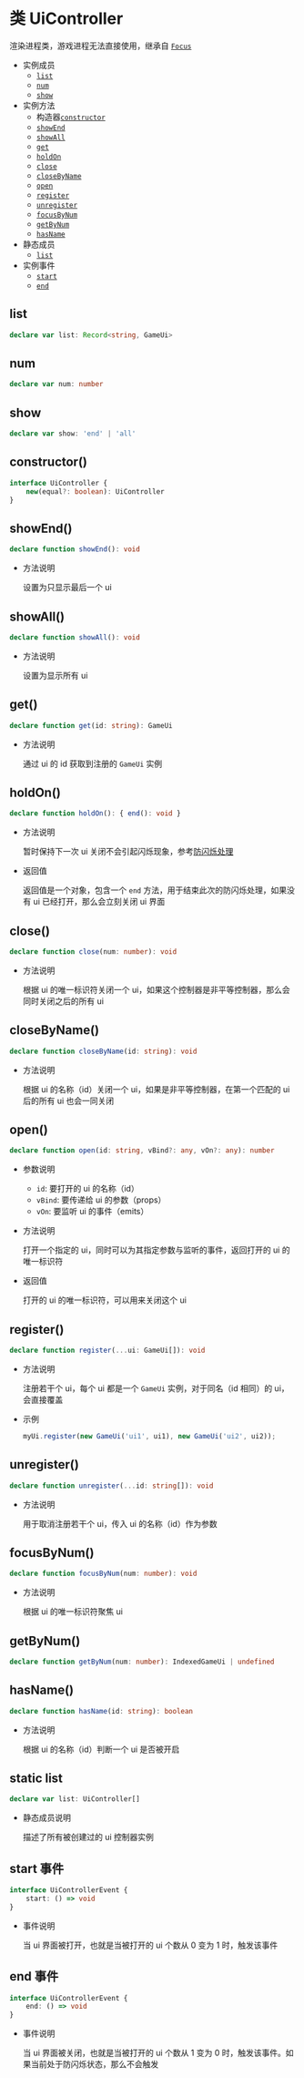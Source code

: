 # 类 UiController

渲染进程类，游戏进程无法直接使用，继承自 [`Focus`](./focus.md)

-   实例成员
    -   [`list`](#list)
    -   [`num`](#num)
    -   [`show`](#show)
-   实例方法
    -   构造器[`constructor`](#constructor)
    -   [`showEnd`](#showend)
    -   [`showAll`](#showall)
    -   [`get`](#get)
    -   [`holdOn`](#holdon)
    -   [`close`](#close)
    -   [`closeByName`](#closebyname)
    -   [`open`](#open)
    -   [`register`](#register)
    -   [`unregister`](#unregister)
    -   [`focusByNum`](#focusbynum)
    -   [`getByNum`](#getbynum)
    -   [`hasName`](#hasname)
-   静态成员
    -   [`list`](#static-list)
-   实例事件
    -   [`start`](#start-事件)
    -   [`end`](#end-事件)

## list

```ts
declare var list: Record<string, GameUi>
```

## num

```ts
declare var num: number
```

## show

```ts
declare var show: 'end' | 'all'
```

## constructor()

```ts
interface UiController {
    new(equal?: boolean): UiController
}
```

## showEnd()

```ts
declare function showEnd(): void
```

-   方法说明

    设置为只显示最后一个 ui

## showAll()

```ts
declare function showAll(): void
```

-   方法说明

    设置为显示所有 ui

## get()

```ts
declare function get(id: string): GameUi
```

-   方法说明

    通过 ui 的 id 获取到注册的 `GameUi` 实例

## holdOn()

```ts
declare function holdOn(): { end(): void }
```

-   方法说明

    暂时保持下一次 ui 关闭不会引起闪烁现象，参考[防闪烁处理](../../guide/ui-control.md#防闪烁处理)

-   返回值

    返回值是一个对象，包含一个 `end` 方法，用于结束此次的防闪烁处理，如果没有 ui 已经打开，那么会立刻关闭 ui 界面

## close()

```ts
declare function close(num: number): void
```

-   方法说明

    根据 ui 的唯一标识符关闭一个 ui，如果这个控制器是非平等控制器，那么会同时关闭之后的所有 ui

## closeByName()

```ts
declare function closeByName(id: string): void
```

-   方法说明

    根据 ui 的名称（id）关闭一个 ui，如果是非平等控制器，在第一个匹配的 ui 后的所有 ui 也会一同关闭

## open()

```ts
declare function open(id: string, vBind?: any, vOn?: any): number
```

-   参数说明

    -   `id`: 要打开的 ui 的名称（id）
    -   `vBind`: 要传递给 ui 的参数（props）
    -   `vOn`: 要监听 ui 的事件（emits）

-   方法说明

    打开一个指定的 ui，同时可以为其指定参数与监听的事件，返回打开的 ui 的唯一标识符

-   返回值

    打开的 ui 的唯一标识符，可以用来关闭这个 ui

## register()

```ts
declare function register(...ui: GameUi[]): void
```

-   方法说明

    注册若干个 ui，每个 ui 都是一个 `GameUi` 实例，对于同名（id 相同）的 ui，会直接覆盖

-   示例

    ```js
    myUi.register(new GameUi('ui1', ui1), new GameUi('ui2', ui2));
    ```

## unregister()

```ts
declare function unregister(...id: string[]): void
```

-   方法说明

    用于取消注册若干个 ui，传入 ui 的名称（id）作为参数

## focusByNum()

```ts
declare function focusByNum(num: number): void
```

-   方法说明

    根据 ui 的唯一标识符聚焦 ui

## getByNum()

```ts
declare function getByNum(num: number): IndexedGameUi | undefined
```

## hasName()

```ts
declare function hasName(id: string): boolean
```

-   方法说明

    根据 ui 的名称（id）判断一个 ui 是否被开启

## static list

```ts
declare var list: UiController[]
```

-   静态成员说明

    描述了所有被创建过的 ui 控制器实例

## start 事件

```ts
interface UiControllerEvent {
    start: () => void
}
```

-   事件说明

    当 ui 界面被打开，也就是当被打开的 ui 个数从 0 变为 1 时，触发该事件

## end 事件

```ts
interface UiControllerEvent {
    end: () => void
}
```

-   事件说明

    当 ui 界面被关闭，也就是当被打开的 ui 个数从 1 变为 0 时，触发该事件。如果当前处于防闪烁状态，那么不会触发
